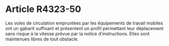 # Article R4323-50

  
Les voies de circulation empruntées par les équipements de travail mobiles ont un gabarit suffisant et présentent un profil permettant leur déplacement sans risque à la vitesse prévue par la notice d'instructions. Elles sont maintenues libres de tout obstacle.